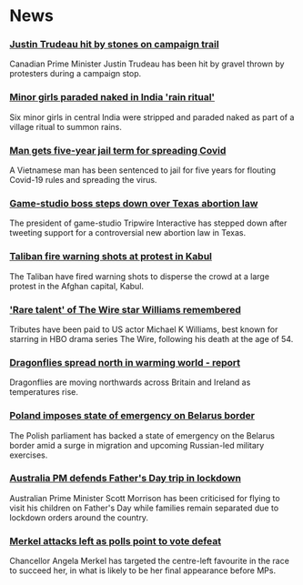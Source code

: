 # News
### [Justin Trudeau hit by stones on campaign trail](https://www.bbc.com/news/world-us-canada-58472456)
Canadian Prime Minister Justin Trudeau has been hit by gravel thrown by protesters during a campaign stop.
### [Minor girls paraded naked in India 'rain ritual'](https://www.bbc.com/news/world-asia-india-58461751)
Six minor girls in central India were stripped and paraded naked as part of a village ritual to summon rains. 
### [Man gets five-year jail term for spreading Covid](https://www.bbc.com/news/world-asia-58405216)
A Vietnamese man has been sentenced to jail for five years for flouting Covid-19 rules and spreading the virus.
### [Game-studio boss steps down over Texas abortion law](https://www.bbc.com/news/technology-58476595)
The president of game-studio Tripwire Interactive has stepped down after tweeting support for a controversial new abortion law in Texas. 
### [Taliban fire warning shots at protest in Kabul](https://www.bbc.com/news/world-asia-58472978)
The Taliban have fired warning shots to disperse the crowd at a large protest in the Afghan capital, Kabul.
### ['Rare talent' of The Wire star Williams remembered](https://www.bbc.com/news/world-us-canada-58470253)
Tributes have been paid to US actor Michael K Williams, best known for starring in HBO drama series The Wire, following his death at the age of 54.
### [Dragonflies spread north in warming world - report](https://www.bbc.com/news/science-environment-58462181)
Dragonflies are moving northwards across Britain and Ireland as temperatures rise. 
### [Poland imposes state of emergency on Belarus border](https://www.bbc.com/news/world-europe-58474475)
The Polish parliament has backed a state of emergency on the Belarus border amid a surge in migration and upcoming Russian-led military exercises.
### [Australia PM defends Father's Day trip in lockdown](https://www.bbc.com/news/world-australia-58471685)
Australian Prime Minister Scott Morrison has been criticised for flying to visit his children on Father's Day while families remain separated due to lockdown orders around the country.
### [Merkel attacks left as polls point to vote defeat](https://www.bbc.com/news/world-europe-58472507)
Chancellor Angela Merkel has targeted the centre-left favourite in the race to succeed her, in what is likely to be her final appearance before MPs.
